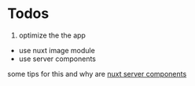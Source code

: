 # Todos

1. optimize the the app 
 - use nuxt image module
 - use server components

some tips for this and why are [nuxt server components](https://roe.dev/blog/nuxt-server-components)